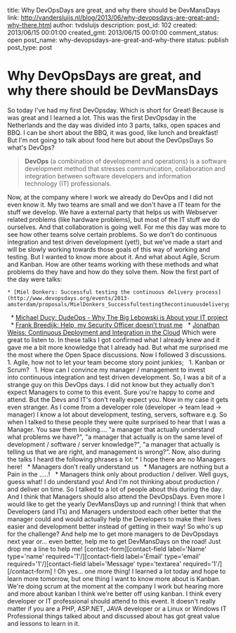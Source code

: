 title: Why DevOpsDays are great, and why there should be DevMansDays
link: http://vandersluijs.nl/blog/2013/06/why-devopsdays-are-great-and-why-there.html
author: tvdsluijs
description: 
post_id: 102
created: 2013/06/15 00:01:00
created_gmt: 2013/06/15 00:01:00
comment_status: open
post_name: why-devopsdays-are-great-and-why-there
status: publish
post_type: post

# Why DevOpsDays are great, and why there should be DevMansDays

So today I've had my first DevOpsday. Which is short for Great! Because is was great and I learned a lot. This was the first DevOpsday in the Netherlands and the day was divided into 3 parts, talks, open spaces and BBQ. I can be short about the BBQ, it was good, like lunch and breakfast! But I'm not going to talk about food here but about the DevOpsDays So what's DevOps? 

> **DevOps** (a combination of development and operations) is a software development method that stresses communication, collaboration and integration between software developers and information technology (IT) professionals.

Now, at the company where I work we already do DevOps and I did not even know it. My two teams are small and we don't have a IT team for the stuff we develop. We have a external party that helps us with Webserver related problems (like hardware problems), but most of the IT stuff we do ourselves. And that collaboration is going well. For me this day was more to see how other teams solve certain problems. So we don't do continuous integration and test driven development (yet!), but we've made a start and will be slowly working towards those goals of this way of working and testing. But I wanted to know more about it. And what about Agile, Scrum and Kanban. How are other teams working with these methods and what problems do they have and how do they solve them. Now the first part of the day were talks: 

    * [Miel Donkers: Successful testing the continuous delivery process](http://www.devopsdays.org/events/2013-amsterdam/proposals/MielDonkers_Successfultestingthecontinuousdeliveryprocess/)
 
    * [Michael Ducy: DudeOps - Why The Big Lebowski is About your IT project](http://www.devopsdays.org/events/2013-amsterdam/proposals/MichaelDucy_DudeOps_WhyTheBigLebowskiisAboutYourITProject/)
 
    * [Frank Breedijk: Help, my Security Officer doesn’t trust me](http://www.devopsdays.org/events/2013-amsterdam/proposals/FrankBreedijk_HelpmySecurityOfficerdoesnttrustme/)
 
    * [Jonathan Weiss: Continuous Deployment and Integration in the Cloud](http://www.devopsdays.org/events/2013-amsterdam/proposals/JonathanWeiss_ContinuousDeploymentandIntegrationintheCloud/)
Which were great to listen to. In these talks I got confirmed what I already knew and it gave me a bit more knowledge that I already had. But what me surprised me the most where the Open Space discussions. Now I followed 3 discussions. 
    1. Agile, how not to let your team become story point junkies;
 
    1. Kanban or Scrum?
 
    1. How can I convince my manager / management to invest into continuous integration and test driven development.
So, I was a bit of a strange guy on this DevOps days. I did not know but they actually don't expect Managers to come to this event. Sure you're happy to come and attend. But the Devs and IT's don't really expect you. Now in my case it gets even stranger. As I come from a developer role (developer -> team lead -> manager) I know a lot about development, testing, servers, software e.g. So when I talked to these people they were quite surprised to hear that I was a Manager. You saw them looking.... "a manager that actually understand what problems we have?", "a manager that actually is on the same level of development / software / server knowledge?", "a manager that actually is telling us that we are right, and management is wrong?". Now, also during the talks I heard the following phrases a lot: 
    * I hope there are no Managers here!
 
    * Managers don't really understand us
 
    * Managers are nothing but a Pain in the .....!
 
    * Managers think only about production / deliver.
Well guys, guess what! I do understand you! And I'm not thinking about production / and deliver on time. So I talked to a lot of people about this during the day. And I think that Managers should also attend the DevOpsDays. Even more I would like to get the yearly DevMansDays up and running! I think that when Developers (and ITs) and Managers understood each other better that the manager could and would actually help the Developers to make their lives easier and development better instead of getting in their way! So who's up for the challenge? And help me to get more managers to de DevOpsdays next year or... even better, help me to get DevMansDays on the road! Just drop me a line to help me! [contact-form][contact-field label='Name' type='name' required='1'/][contact-field label='Email' type='email' required='1'/][contact-field label='Message' type='textarea' required='1'/][/contact-form] ! Oh yes... one more thing! I learned a lot today and hope to learn more tomorrow, but one thing I want to know more about is Kanban. We're doing scrum at the moment at the company I work but hearing more and more about kanban I think we're better off using kanban. I think every developer or IT professional should attend to this event. It doesn't really matter if you are a PHP, ASP.NET, JAVA developer or a Linux or Windows IT Professional things talked about and discussed about has got great value and lessons to learn in it.